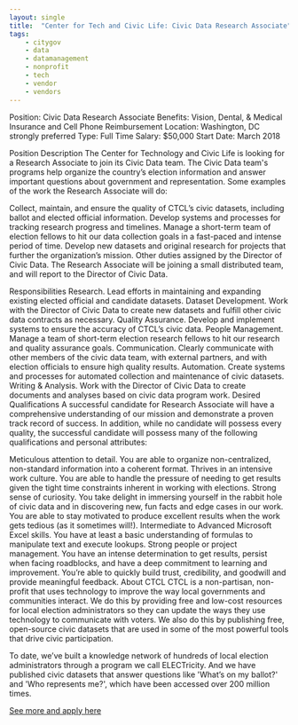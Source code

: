 ```yaml
---
layout: single
title:  "Center for Tech and Civic Life: Civic Data Research Associate"
tags: 
    - citygov
    - data
    - datamanagement
    - nonprofit
    - tech
    - vendor
    - vendors
---
```

Position: Civic Data Research Associate
Benefits: Vision, Dental, & Medical Insurance and Cell Phone Reimbursement
Location: Washington, DC strongly preferred
Type: Full Time
Salary: $50,000
Start Date: March 2018

Position Description
The Center for Technology and Civic Life is looking for a Research Associate to join its Civic Data team. The Civic Data team's programs help organize the country’s election information and answer important questions about government and representation. Some examples of the work the Research Associate will do: 

Collect, maintain, and ensure the quality of CTCL’s civic datasets, including ballot and elected official information.
Develop systems and processes for tracking research progress and timelines.
Manage a short-term team of election fellows to hit our data collection goals in a fast-paced and intense period of time.
Develop new datasets and original research for projects that further the organization’s mission.
Other duties assigned by the Director of Civic Data.
The Research Associate will be joining a small distributed team, and will report to the Director of Civic Data.

Responsibilities
Research. Lead efforts in maintaining and expanding existing elected official and candidate datasets.
Dataset Development. Work with the Director of Civic Data to create new datasets and fulfill other civic data contracts as necessary.
Quality Assurance. Develop and implement systems to ensure the accuracy of CTCL’s civic data.
People Management. Manage a team of short-term election research fellows to hit our research and quality assurance goals.
Communication. Clearly communicate with other members of the civic data team, with external partners, and with election officials to ensure high quality results.
Automation. Create systems and processes for automated collection and maintenance of civic datasets.
Writing & Analysis. Work with the Director of Civic Data to create documents and analyses based on civic data program work.
Desired Qualifications
A successful candidate for Research Associate will have a comprehensive understanding of our mission and demonstrate a proven track record of success. In addition, while no candidate will possess every quality, the successful candidate will possess many of the following qualifications and personal attributes:

Meticulous attention to detail. You are able to organize non-centralized, non-standard information into a coherent format.
Thrives in an intensive work culture. You are able to handle the pressure of needing to get results given the tight time constraints inherent in working with elections.
Strong sense of curiosity. You take delight in immersing yourself in the rabbit hole of civic data and in discovering new, fun facts and edge cases in our work. You are able to stay motivated to produce excellent results when the work gets tedious (as it sometimes will!).
Intermediate to Advanced Microsoft Excel skills. You have at least a basic understanding of formulas to manipulate text and execute lookups.
Strong people or project management. You have an intense determination to get results, persist when facing roadblocks, and have a deep commitment to learning and improvement. You’re able to quickly build trust, credibility, and goodwill and provide meaningful feedback.
About CTCL
CTCL is a non-partisan, non-profit that uses technology to improve the way local governments and communities interact. We do this by providing free and low-cost resources for local election administrators so they can update the ways they use technology to communicate with voters. We also do this by publishing free, open-source civic datasets that are used in some of the most powerful tools that drive civic participation. 

To date, we’ve built a knowledge network of hundreds of local election administrators through a program we call ELECTricity. And we have published civic datasets that answer questions like 'What’s on my ballot?' and 'Who represents me?', which have been accessed over 200 million times.

[See more and apply here](https://www.techandciviclife.org/news/2018/1/17/job-civic-data-research-associate)
